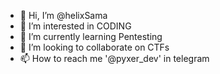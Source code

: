 - 👋 Hi, I’m @helixSama
- 👀 I’m interested in CODING
- 🌱 I’m currently learning Pentesting
- 💞️ I’m looking to collaborate on CTFs
- 📫 How to reach me '@pyxer_dev' in telegram

<!---
helixSama/helixSama is a ✨ special ✨ repository because its `README.md` (this file) appears on your GitHub profile.
You can click the Preview link to take a look at your changes.
--->
